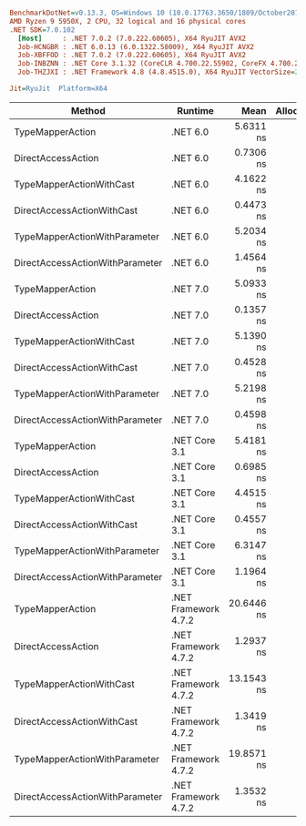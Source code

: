 ``` ini

BenchmarkDotNet=v0.13.3, OS=Windows 10 (10.0.17763.3650/1809/October2018Update/Redstone5), VM=Hyper-V
AMD Ryzen 9 5950X, 2 CPU, 32 logical and 16 physical cores
.NET SDK=7.0.102
  [Host]     : .NET 7.0.2 (7.0.222.60605), X64 RyuJIT AVX2
  Job-HCNGBR : .NET 6.0.13 (6.0.1322.58009), X64 RyuJIT AVX2
  Job-XBFFOD : .NET 7.0.2 (7.0.222.60605), X64 RyuJIT AVX2
  Job-INBZNN : .NET Core 3.1.32 (CoreCLR 4.700.22.55902, CoreFX 4.700.22.56512), X64 RyuJIT AVX2
  Job-THZJXI : .NET Framework 4.8 (4.8.4515.0), X64 RyuJIT VectorSize=256

Jit=RyuJit  Platform=X64  

```
|                          Method |              Runtime |       Mean | Allocated |
|-------------------------------- |--------------------- |-----------:|----------:|
|                TypeMapperAction |             .NET 6.0 |  5.6311 ns |         - |
|              DirectAccessAction |             .NET 6.0 |  0.7306 ns |         - |
|        TypeMapperActionWithCast |             .NET 6.0 |  4.1622 ns |         - |
|      DirectAccessActionWithCast |             .NET 6.0 |  0.4473 ns |         - |
|   TypeMapperActionWithParameter |             .NET 6.0 |  5.2034 ns |         - |
| DirectAccessActionWithParameter |             .NET 6.0 |  1.4564 ns |         - |
|                TypeMapperAction |             .NET 7.0 |  5.0933 ns |         - |
|              DirectAccessAction |             .NET 7.0 |  0.1357 ns |         - |
|        TypeMapperActionWithCast |             .NET 7.0 |  5.1390 ns |         - |
|      DirectAccessActionWithCast |             .NET 7.0 |  0.4528 ns |         - |
|   TypeMapperActionWithParameter |             .NET 7.0 |  5.2198 ns |         - |
| DirectAccessActionWithParameter |             .NET 7.0 |  0.4598 ns |         - |
|                TypeMapperAction |        .NET Core 3.1 |  5.4181 ns |         - |
|              DirectAccessAction |        .NET Core 3.1 |  0.6985 ns |         - |
|        TypeMapperActionWithCast |        .NET Core 3.1 |  4.4515 ns |         - |
|      DirectAccessActionWithCast |        .NET Core 3.1 |  0.4557 ns |         - |
|   TypeMapperActionWithParameter |        .NET Core 3.1 |  6.3147 ns |         - |
| DirectAccessActionWithParameter |        .NET Core 3.1 |  1.1964 ns |         - |
|                TypeMapperAction | .NET Framework 4.7.2 | 20.6446 ns |         - |
|              DirectAccessAction | .NET Framework 4.7.2 |  1.2937 ns |         - |
|        TypeMapperActionWithCast | .NET Framework 4.7.2 | 13.1543 ns |         - |
|      DirectAccessActionWithCast | .NET Framework 4.7.2 |  1.3419 ns |         - |
|   TypeMapperActionWithParameter | .NET Framework 4.7.2 | 19.8571 ns |         - |
| DirectAccessActionWithParameter | .NET Framework 4.7.2 |  1.3532 ns |         - |
